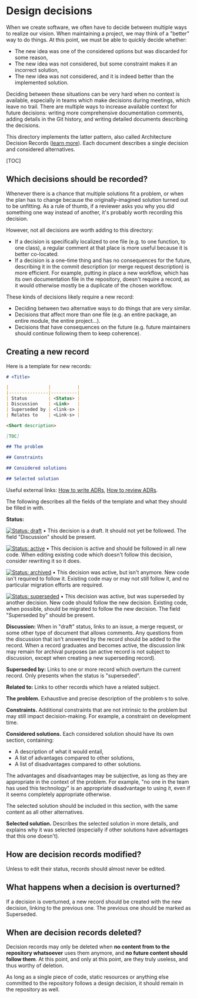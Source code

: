 # Design decisions

When we create software, we often have to decide between multiple ways to realize our vision. When maintaining a project, we may think of a "better" way to do things. At this point, we must be able to quickly decide whether:
- The new idea was one of the considered options but was discarded for some reason,
- The new idea was not considered, but some constraint makes it an incorrect solution,
- The new idea was not considered, and it is indeed better than the implemented solution.

Deciding between these situations can be very hard when no context is available, especially in teams which make decisions during meetings, which leave no trail. There are multiple ways to increase available context for future decisions: writing more comprehensive documentation comments, adding details in the Git history, and writing detailed documents describing the decisions.

This directory implements the latter pattern, also called Architecture Decision Records ([learn more](https://adr.github.io/)). Each document describes a single decision and considered alternatives.

[TOC]

## Which decisions should be recorded?

Whenever there is a chance that multiple solutions fit a problem, or when the plan has to change because the originally-imagined solution turned out to be unfitting. As a rule of thumb, if a reviewer asks you why you did something one way instead of another, it's probably worth recording this decision.

However, not all decisions are worth adding to this directory:
- If a decision is specifically localized to one file (e.g. to one function, to one class), a regular comment at that place is more useful because it is better co-located.
- If a decision is a one-time thing and has no consequences for the future, describing it in the commit description (or merge request description) is more efficient. For example, putting in place a new workflow, which has its own documentation file in the repository, doesn't require a record, as it would otherwise mostly be a duplicate of the chosen workflow. 

These kinds of decisions likely require a new record:
- Deciding between two alternative ways to do things that are very similar.
- Decisions that affect more than one file (e.g. an entire package, an entire module, the entire project…).
- Decisions that have consequences on the future (e.g. future maintainers should continue following them to keep coherence).

## Creating a new record

Here is a template for new records:
```markdown
# <Title>

|               |          |
|---------------|----------|
| Status        | <Status> |
| Discussion    | <Link>   |
| Superseded by | <link·s> |
| Relates to    | <Link·s> |

<Short description>

[TOC]

## The problem

## Constraints

## Considered solutions

## Selected solution
```

Useful external links: [How to write ADRs](https://www.ozimmer.ch/practices/2023/04/03/ADRCreation.html), [How to review ADRs](https://www.ozimmer.ch/practices/2023/04/05/ADRReview.html).

The following describes all the fields of the template and what they should be filled in with.

**Status:**

[![Status: draft](https://badgen.net/static/Status/draft/purple)](https://gitlab.com/opensavvy/playgrounds/baseline/-/blob/main/docs/design/README.md#creating-a-new-record) • This decision is a draft. It should not yet be followed. The field "Discussion" should be present.

[![Status: active](https://badgen.net/static/Status/active/purple)](https://gitlab.com/opensavvy/playgrounds/baseline/-/blob/main/docs/design/README.md#creating-a-new-record) • This decision is active and should be followed in all new code. When editing existing code which doesn't follow this decision, consider rewriting it so it does.

[![Status: archived](https://badgen.net/static/Status/archived/purple)](https://gitlab.com/opensavvy/playgrounds/baseline/-/blob/main/docs/design/README.md#creating-a-new-record) • This decision was active, but isn't anymore. New code isn't required to follow it. Existing code may or may not still follow it, and no particular migration efforts are required.

[![Status: superseded](https://badgen.net/static/Status/superseded/purple)](https://gitlab.com/opensavvy/playgrounds/baseline/-/blob/main/docs/design/README.md#creating-a-new-record) • This decision was active, but was superseded by another decision. New code should follow the new decision. Existing code, when possible, should be migrated to follow the new decision. The field "Superseded by" should be present.

**Discussion:**
When in "draft" status, links to an issue, a merge request, or some other type of document that allows comments. Any questions from the discussion that isn't answered by the record should be added to the record. When a record graduates and becomes active, the discussion link may remain for archival purposes (an active record is not subject to discussion, except when creating a new superseding record). 

**Superseded by:**
Links to one or more record which overturn the current record. Only presents when the status is "superseded".

**Related to:**
Links to other records which have a related subject.

**The problem.**
Exhaustive and precise description of the problem·s to solve.

**Constraints.**
Additional constraints that are not intrinsic to the problem but may still impact decision-making. For example, a constraint on development time.

**Considered solutions.**
Each considered solution should have its own section, containing:
- A description of what it would entail,
- A list of advantages compared to other solutions,
- A list of disadvantages compared to other solutions.

The advantages and disadvantages may be subjective, as long as they are appropriate in the context of the problem. For example, "no one in the team has used this technology" is an appropriate disadvantage to using it, even if it seems completely appropriate otherwise.

The selected solution should be included in this section, with the same content as all other alternatives.

**Selected solution.**
Describes the selected solution in more details, and explains why it was selected (especially if other solutions have advantages that this one doesn't).

## How are decision records modified?

Unless to edit their status, records should almost never be edited.

## What happens when a decision is overturned?

If a decision is overturned, a new record should be created with the new decision, linking to the previous one. The previous one should be marked as Superseded.

## When are decision records deleted?

Decision records may only be deleted when **no content from to the repository whatsoever** uses them anymore, and **no future content should follow them**. At this point, and only at this point, are they truly useless, and thus worthy of deletion.

As long as a single piece of code, static resources or anything else committed to the repository follows a design decision, it should remain in the repository as well.
